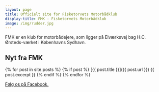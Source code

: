 ```yaml
---
layout: page
title: Officielt site for Fisketorvets Motorbådklub
display-title: FMK - Fisketorvets Motorbådklub
image: /img/rudder.jpg
---
```


FMK er en klub for motorbådejere, som ligger på Elværksvej bag H.C. Ørsteds-værket i Københavns Sydhavn. 

## Nyt fra FMK

{% for post in site.posts %}
    {% if post %}
        [{{ post.title }}]({{ post.url }})
        {{ post.excerpt }}
    {% endif %}
{% endfor %}

[Følg os på Facebook.](https://www.facebook.com/pages/Fisketorvets-Motorb%C3%A5dsklub-FMK/157238980994747)
